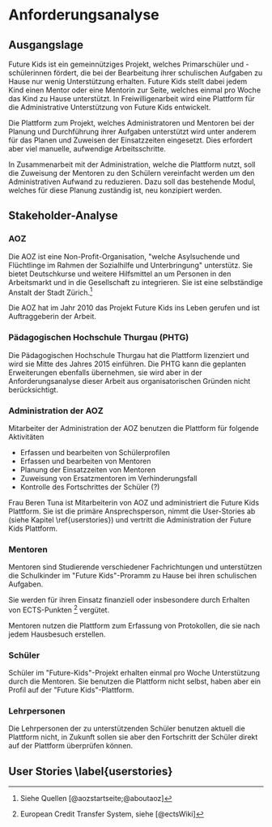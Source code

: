 # Anforderungsanalyse

## Ausgangslage

Future Kids ist ein gemeinnütziges Projekt, welches Primarschüler und -schülerinnen fördert, die bei der Bearbeitung ihrer schulischen Aufgaben zu Hause nur wenig Unterstützung erhalten. Future Kids stellt dabei jedem Kind einen Mentor oder eine Mentorin zur Seite, welches einmal pro Woche das Kind zu Hause unterstützt. In Freiwilligenarbeit wird eine Plattform für die Administrative Unterstützung von Future Kids entwickelt.

Die Plattform zum Projekt, welches Administratoren und Mentoren bei der Planung und Durchführung ihrer Aufgaben unterstützt wird unter anderem für das Planen und Zuweisen der Einsatzzeiten eingesetzt. Dies erfordert aber viel manuelle, aufwendige Arbeitsschritte.

In Zusammenarbeit mit der Administration, welche die Plattform nutzt, soll die Zuweisung der Mentoren zu den Schülern vereinfacht werden um den Administrativen Aufwand zu reduzieren. Dazu soll das bestehende Modul, welches für diese Planung zuständig ist, neu konzipiert werden.

## Stakeholder-Analyse

### AOZ

Die AOZ ist eine Non-Profit-Organisation, "welche Asylsuchende und Flüchtlinge im Rahmen der Sozialhilfe und Unterbringung" unterstütz. Sie bietet Deutschkurse und weitere Hilfsmittel an um Personen in den Arbeitsmarkt und in die Gesellschaft zu integrieren. Sie ist eine selbständige Anstalt der Stadt Zürich.[^fnAOZ]

Die AOZ hat im Jahr 2010 das Projekt Future Kids ins Leben gerufen und ist Auftraggeberin der Arbeit.

[^fnAOZ]:	Siehe Quellen [@aozstartseite;@aboutaoz]

### Pädagogischen Hochschule Thurgau (PHTG)

Die Pädagogischen Hochschule Thurgau hat die Plattform lizenziert und wird sie Mitte des Jahres 2015 einführen. Die PHTG kann die geplanten Erweiterungen ebenfalls übernehmen, sie wird aber in der Anforderungsanalyse dieser Arbeit aus organisatorischen Gründen nicht berücksichtigt.

### Administration der AOZ

Mitarbeiter der Administration der AOZ benutzen die Plattform für folgende Aktivitäten

- Erfassen und bearbeiten von Schülerprofilen
- Erfassen und bearbeiten von Mentoren
- Planung der Einsatzzeiten von Mentoren
- Zuweisung von Ersatzmentoren im Verhinderungsfall
- Kontrolle des Fortschrittes der Schüler (?)

Frau Beren Tuna ist Mitarbeiterin von AOZ und administriert die Future Kids Plattform. Sie ist die primäre Ansprechsperson, nimmt die User-Stories ab (siehe Kapitel \ref{userstories}) und vertritt die Administration der Future Kids Plattform.





### Mentoren

Mentoren sind Studierende verschiedener Fachrichtungen und unterstützen die Schulkinder im "Future Kids"-Proramm zu Hause bei ihren schulischen Aufgaben.

Sie werden für ihren Einsatz finanziell oder insbesondere durch Erhalten von ECTS-Punkten [^fnECTS] vergütet.


[^fnECTS]: 	European Credit Transfer System, siehe [@ectsWiki]


Mentoren nutzen die Plattform zum Erfassung von Protokollen, die sie nach jedem Hausbesuch erstellen.

### Schüler

Schüler im "Future-Kids"-Projekt erhalten einmal pro Woche Unterstützung durch die Mentoren. Sie benutzen die Plattform nicht selbst, haben aber ein Profil auf der "Future Kids"-Plattform.

### Lehrpersonen

Die Lehrpersonen der zu unterstützenden Schüler benutzen aktuell die Plattform nicht, in Zukunft sollen sie aber den Fortschritt der Schüler direkt auf der Plattform überprüfen können.


## User Stories \label{userstories}





